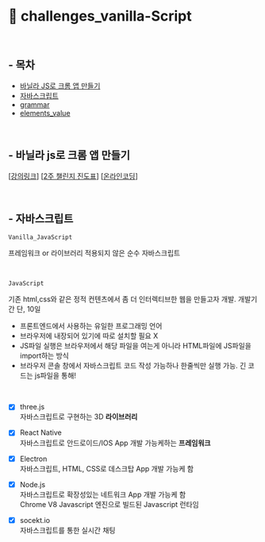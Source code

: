 # 🍦 challenges_vanilla-Script
<br>

## - 목차

* [바닐라 JS로 크롬 앱 만들기](#--바닐라-js로-크롬-앱-만들기)
* [자바스크립트](#--자바스크립트)
* [grammar](https://github.com/jin-hyojoo/challenges_vanilla-Script/blob/main/summary/grammar.md)
* [elements_value](https://github.com/jin-hyojoo/challenges_vanilla-Script/blob/main/summary/elements_value.md)


<br>

## - 바닐라 js로 크롬 앱 만들기

[[강의링크](https://nomadcoders.co/javascript-for-beginners/lobby)]
[[2주 챌린지 진도표](https://nomadcoders.co/faq/challenge/schedule-vanillajs)]
[[온라인코딩](https://replit.com)]

<br>

## - 자바스크립트   

`Vanilla_JavaScript` 

프레임워크 or 라이브러리 적용되지 않은 순수 자바스크립트

<br>

`JavaScript`

기존 html,css와 같은 정적 컨텐츠에서 좀 더 인터렉티브한 웹을 만들고자 개발. 개발기간 단, 10일

- 프론트엔드에서 사용하는 유일한 프로그래밍 언어
- 브라우저에 내장되어 있기에 따로 설치할 필요 X
- JS파일 실행은 브라우저에서 해당 파일을 여는게 아니라 
HTML파일에 JS파일을 import하는 방식
- 브라우저 콘솔 창에서 자바스크립트 코드 작성 가능하나
한줄씩만 실행 가능. 긴 코드는 js파일을 통해!

<br>

- [x]  three.js  
자바스크립트로 구현하는 3D **라이브러리** 

- [x]  React Native  
자바스크립트로 안드로이드/IOS App 개발 가능케하는 **프레임워크**

- [x]  Electron  
자바스크립트, HTML, CSS로 데스크탑 App 개발 가능케 함

- [x]  Node.js  
자바스크립트로 확장성있는 네트워크 App 개발 가능케 함<br>
Chrome V8 Javascript 엔진으로 빌드된 Javascript 런타임

- [x]  socekt.io  
자바스크립트를 통한 실시간 채팅



<br>
